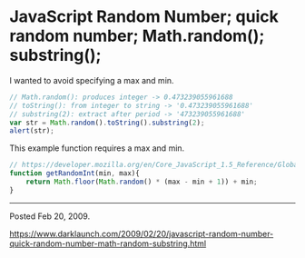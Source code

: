 # JavaScript Random Number; quick random number; Math.random(); substring();

I wanted to avoid specifying a max and min.

```javascript
// Math.random(): produces integer -> 0.473239055961688
// toString(): from integer to string -> '0.473239055961688'
// substring(2): extract after period -> '473239055961688'
var str = Math.random().toString().substring(2);
alert(str);
```

This example function requires a max and min.

```javascript
// https://developer.mozilla.org/en/Core_JavaScript_1.5_Reference/Global_Objects/Math/random#Examples
function getRandomInt(min, max){
	return Math.floor(Math.random() * (max - min + 1)) + min;
}
```

---

Posted Feb 20, 2009.

https://www.darklaunch.com/2009/02/20/javascript-random-number-quick-random-number-math-random-substring.html